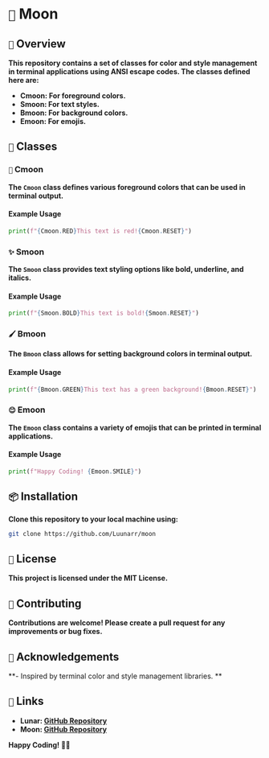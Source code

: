 # `🌙` Moon

## `🌌` Overview
**This repository contains a set of classes for color and style management in terminal applications using ANSI escape codes. The classes defined here are:**

- **Cmoon: For foreground colors.**
- **Smoon: For text styles.**
- **Bmoon: For background colors.**
- **Emoon: For emojis.**

## `🎨` Classes

### `🌈` Cmoon
**The `Cmoon` class defines various foreground colors that can be used in terminal output.**

#### Example Usage
```python
print(f"{Cmoon.RED}This text is red!{Cmoon.RESET}")
```

### `✨` Smoon
**The `Smoon` class provides text styling options like bold, underline, and italics.**

#### Example Usage
```python
print(f"{Smoon.BOLD}This text is bold!{Smoon.RESET}")
```

### `🖌️` Bmoon
**The `Bmoon` class allows for setting background colors in terminal output.**

#### Example Usage
```python
print(f"{Bmoon.GREEN}This text has a green background!{Bmoon.RESET}")
```

### `😊` Emoon
**The `Emoon` class contains a variety of emojis that can be printed in terminal applications.**

#### Example Usage
```python
print(f"Happy Coding! {Emoon.SMILE}")
```

## `📦` Installation
**Clone this repository to your local machine using:**
```bash
git clone https://github.com/Luunarr/moon
```

## `📜` License
**This project is licensed under the MIT License.**

## `🤝` Contributing
**Contributions are welcome! Please create a pull request for any improvements or bug fixes.**

## `🙌` Acknowledgements
**- Inspired by terminal color and style management libraries. **

## `🔗` Links
- **Lunar: [GitHub Repository](https://github.com/Luunarr)**
- **Moon: [GitHub Repository](https://github.com/Luunarr/moon)**

**Happy Coding! 🎉🌙**
